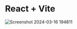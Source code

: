 # React + Vite  

 ![Screenshot 2024-03-16 194811](https://github.com/Priest-Davos/LiveClock/assets/112301378/1c7d33d0-6767-4ee5-947a-82784e28cb5a)

 
